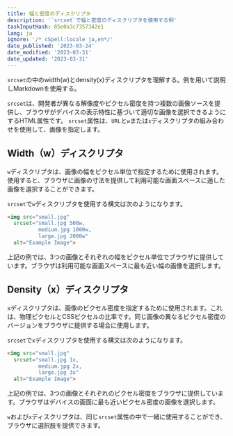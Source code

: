 ```yaml
---
title: 幅と密度のディスクリプタ
description: '`srcset`で幅と密度のディスクリプタを使用する例'
taskInputHash: 85e0a3c7357342e1
lang: ja
ignore: '/* cSpell:locale ja,en*/'
date_published: '2023-03-24'
date_modified: '2023-03-31'
date_updated: '2023-03-31'
---
```

`srcset`の中のwidth(w)とdensity(x)ディスクリプタを理解する。例を用いて説明しMarkdownを使用する。

`srcset`は、開発者が異なる解像度やピクセル密度を持つ複数の画像ソースを提供し、ブラウザがデバイスの表示特性に基づいて適切な画像を選択できるようにするHTML属性です。 `srcset`属性は、`URL`と`w`または`x`ディスクリプタの組み合わせを使用して、画像を指定します。

## Width（w）ディスクリプタ

`w`ディスクリプタは、画像の幅をピクセル単位で指定するために使用されます。使用すると、ブラウザに画像の寸法を提供して利用可能な画面スペースに適した画像を選択することができます。

`srcset`で`w`ディスクリプタを使用する構文は次のようになります。

```html
<img src="small.jpg"
  srcset="small.jpg 500w,
          medium.jpg 1000w,
          large.jpg 2000w"
  alt="Example Image">
```
上記の例では、3つの画像とそれぞれの幅をピクセル単位でブラウザに提供しています。ブラウザは利用可能な画面スペースに最も近い幅の画像を選択します。

## Density（x）ディスクリプタ

`x`ディスクリプタは、画像のピクセル密度を指定するために使用されます。これは、物理ピクセルとCSSピクセルの比率です。同じ画像の異なるピクセル密度のバージョンをブラウザに提供する場合に使用します。

`srcset`で`x`ディスクリプタを使用する構文は次のようになります。

```html
<img src="small.jpg"
  srcset="small.jpg 1x,
          medium.jpg 2x,
          large.jpg 3x"
  alt="Example Image">
```
上記の例では、3つの画像とそれぞれのピクセル密度をブラウザに提供しています。ブラウザはデバイスの画面に最も近いピクセル密度の画像を選択します。

`w`および`x`ディスクリプタは、同じ`srcset`属性の中で一緒に使用することができ、ブラウザに選択肢を提供できます。
